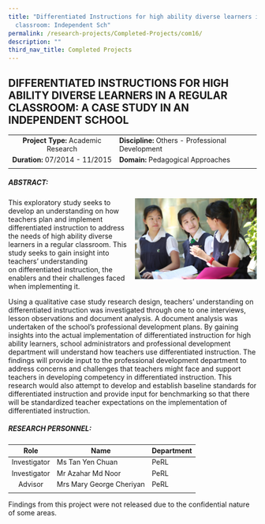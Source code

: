 ```yaml
---
title: "Differentiated Instructions for high ability diverse learners in regular
  classroom: Independent Sch"
permalink: /research-projects/Completed-Projects/com16/
description: ""
third_nav_title: Completed Projects
---
```

## DIFFERENTIATED INSTRUCTIONS FOR HIGH ABILITY DIVERSE LEARNERS IN A REGULAR CLASSROOM: A CASE STUDY IN AN INDEPENDENT SCHOOL

|   |   |
|:-:|---|
| **Project Type:** Academic Research  |  **Discipline:** Others - Professional Development |
| **Duration:** 07/2014 - 11/2015  | **Domain:** Pedagogical Approaches  |
|   |   |

##### ABSTRACT:

<img src="/images/blooms taxonomy.jpg" style="width:49%" align=right>
This exploratory study seeks to develop an understanding on how teachers plan and implement differentiated instruction to address the needs of high ability diverse learners in a regular classroom. This study seeks to gain insight into teachers’ understanding on differentiated instruction, the enablers and their challenges faced when implementing it.

Using a qualitative case study research design, teachers’ understanding on differentiated instruction was investigated through one to one interviews, lesson observations and document analysis. A document analysis was undertaken of the school’s professional development plans. By gaining insights into the actual implementation of differentiated instruction for high ability learners, school administrators and professional development department will understand how teachers use differentiated instruction. The findings will provide input to the professional development department to address concerns and challenges that teachers might face and support teachers in developing competency in differentiated instruction. This research would also attempt to develop and establish baseline standards for differentiated instruction and provide input for benchmarking so that there will be standardized teacher expectations on the implementation of differentiated instruction.

##### RESEARCH PERSONNEL:

| Role  | Name  |  Department |
|:-:|---|---|
| Investigator  | Ms Tan Yen Chuan  | PeRL  |
| Investigator  | Mr Azahar Md Noor  | PeRL  |
| Advisor  | Mrs Mary George Cheriyan  | PeRL  |
|   |   |   |

Findings from this project were not released due to the confidential nature of some areas.